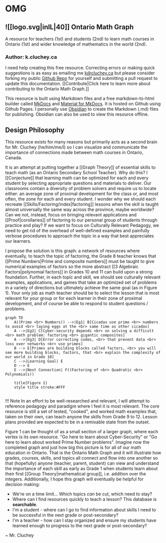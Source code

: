 # OMG

## ![[logo.svg|inlL|40]] Ontario Math Graph 

A resource for teachers (1st) and students (2nd) to learn math courses in Ontario (1st) and wider knowledge of mathematics in the world (2nd).

### Author:  k.cluchey.ca

I need help creating this free resource. Correcting errors or making quick suggestions is as easy as emailing me k@cluchey.ca but please consider forking my public [Github Repo](https://github.com/kluchey/ont-math-graph) for yourself and submitting a pull request to update this documentation. [[Contribute|Click here to learn more about contributing to the Ontario Math Graph.]]

This resource is built using Markdown files and a free markdown-to-html builder called [MkDocs](https://www.mkdocs.org/) and [Material for MkDocs](https://squidfunk.github.io/mkdocs-material/). It is hosted on Github using Github Pages. I personally use [Obsidian](https://obsidian.md) to create the Markdown (.md) files for publishing. Obsidian can also be used to view this resource offline.

## Design Philosophy

This resource exists for many reasons but primarily acts as a second brain for Mr. Cluchey (he/him/me/I) so I can visualize and communicate the importance of connections made between math courses in Ontario, Canada.

It is an attempt at putting together a [[Graph Theory]] of essential skills to teach math (as an Ontario Secondary School Teacher). Why do this? I [[Conjecture]] that learning math can be optimized for each and every student by selecting appropriate questions and materials to deliver. Our classrooms contain a diversity of problem solvers and require us to locate either:  an average zone of proximal development for the class or, and most often, the zone for each and every student. I wonder why we should each recreate [[Skills/Factoring/index|factoring]] lessons when the skill is taught almost universally the same way across the province, maybe worldwide? Can we not, instead, focus on bringing relevant applications and [[Proof|corollaries]] of factoring to our personal group of students through practice and play? If we want to focus on Culturally Relevant Pedagogy, we need to get rid of the overhead of well-defined examples and painfully verbose procedures to approach the topic in a way that best appreciates our learners.

I propose the solution is this graph:  a network of resources where eventually, to teach the topic of factoring, the Grade 8 teacher knows that [[Prime Numbers|Prime and composite numbers]] must be taught to give numerical examples of factors so the more abstract [[3 Algebraic Factors|polynomial factors]] in Grades 10 and 11 can build upon a strong foundation. Further, in each topic and skill, we should see culturally relevant examples, applications, and games that take an optimized set of problems in a variety of directions but ultimately achieve the same goal (as in Figure 1). Your only job as math teacher should be to select the lesson that is most relevant for your group or for each learner in their zone of proximal development, and of course be able to respond to student questions / problems.

```mermaid
graph TD
	A((Prime <br> Numbers)) -->|Eg1| B[Cicadas use prime <br> numbers to avoid <br> laying eggs at the <br> same time as other cicadas]
	A -->|Eg2| C[Cyber-security depends <br> on solving a difficult <br> math problem: factoring <br> gigantic composites]
	A -->|Eg3| D[Error correcting codes, <br> that prevent data <br> loss over networks <br> use primes]
	B --> E[Primes are building blocks called factors, <br> you will see more building blocks, factors, that <br> explain the complexity of our world in Grade 10]
	C -->|Learning Goal| E
	D --> E
	E -->|Next Connection| F((Factoring of <br> Quadratic <br> Polynomials))

	title[Figure 1]
	style title stroke:#FFF
	
```
!!! Note
	In an effort to be well-researched and relevant, I will attempt to reference pedagogy and paradigm where I feel it is most relevant. The core resource is still a set of tested, "cooked", and worked math examples that, taken on their own, can teach anyone the skills from Grade 9 to 12. Lesson plans provided are expected to be in a remixable state from the outset.

Figure 1 can be thought of as a small section of a larger graph, where each vertex is its own resource. "Go here to learn about Cyber-Security" or "Go here to learn about worked Prime Number problems". Imagine now the completed graph and just how big this picture is for all of our math education in Ontario. That is the Ontario Math Graph and it will illustrate how grades, courses, skills, and topics all connect and flow into one another so that (hopefully) anyone (teacher, parent, student) can view and understand the importance of each skill as early as Grade 1 when students learn about their first [[Group Theory|mathematical group]], i.e. addition over the integers. Additionally, I hope this graph will eventually be helpful for decision making:

*  We're on a time limit... Which topics *can* be cut, which need to stay?
*  Where can I find resources quickly to teach a lesson? This database is **searchable**.
*  I'm a student - where can I go to find information about skills I need to be successful in the next grade or post-secondary?
*  I'm a teacher - how can I stay organized and ensure my students have learned enough to progress to the next grade or post-secondary?

~ Mr. Cluchey